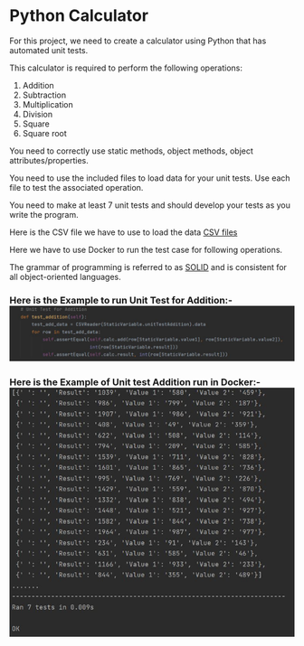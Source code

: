 # Python Calculator

For this project, we need to create a calculator using Python that has automated unit tests.  

This calculator is required to perform the following operations: 
1) Addition
2) Subtraction
3) Multiplication
4) Division
5) Square
6) Square root

You need to correctly use static methods, object methods, object attributes/properties.  

You need to use the included files to load data for your unit tests.  Use each file to test the associated operation.   

You need to make at least 7 unit tests and should develop your tests as you write the program.

Here is the CSV file we have to use to load the data [CSV files](https://github.com/Yash-2903/PythonCalc/tree/master/src/CSVFiles)

Here we have to use Docker to run the test case for following operations.

The grammar of programming is referred to as [SOLID](https://www.linkedin.com/pulse/solid-design-principles-python-examples-hiral-amodia/?trk=public_profile_article_view) and is consistent for all object-oriented languages. 
 
 ### Here is the Example to run Unit Test for Addition:- ![Addition Function](https://github.com/Yash-2903/PythonCalc/blob/main/Images/Addition_Function.JPG)
 
 ### Here is the Example of Unit test Addition run in Docker:- ![Addition](https://github.com/Yash-2903/PythonCalc/blob/main/Images/Addition.JPG)
